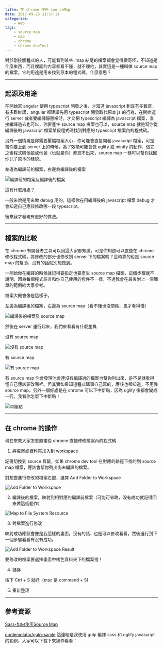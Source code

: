 ```yaml
---
title: 在 chrome 使用 sourceMap
date: 2017-09-25 11:37:11
categories:
    - Web
tags:
    - source map
    - map
    - chrome 
    - chrome devTool
---
```


對於剛接觸程式的人，可能看到某些 .map 結尾的檔案都會覺得很奇怪，不知道是什麼東西，而且裡面的內容都看不懂，就不理他，其實這是一種叫做 source map 的檔案，它的用途是用來找到原本的程式碼。什麼意思？

<!--more-->

---

## 起源及用途
 
在開始寫 angular 使用 typescript 開發之後，才知道 javascript 到底有多難寫，有多難維護，angular 都建議先用 typescript 開發取代原本 js 的行為，在開始運行 server 或者要編譯靜態檔時，才又把 typescript 編譯為 javascript 檔案，直接編譯過去也可以，你要產生 source map 檔案也可以，source map 就是幫你從編譯後的 javascript 檔案某段程式碼找到對應的 typescript 檔案內的程式碼。

另外一個情境是你需要壓縮檔案大小，你可能會直接開發 javascript 檔案，可是當你要上到 server 上的時候，為了效能可能會做 uglify 或 minify 的動作，做完之後程式碼他娘或他爸（也就是你）都認不出來，source map 一樣可以幫你找回你兒子原本的樣貌。

左邊為編譯前的檔案，右邊為編譯後的檔案

![編譯前的檔案及編譯後的檔案](/blog/images/compileDiff.png)

這有什麼用處？

一般來說是用來做 debug 用的，這樣你在用編譯後的 javascript 檔案 debug 才會知道自己應該修改哪一段 typescript。

後來我才發現有更好的做法。

---

## 檔案的比較

在 chrome 有開發者工具可以用這大家都知道，可是你知道可以直些在 chrome 修改程式碼，將修改的部分也修改到 server 下的檔案嗎？這時靠的也是 source map 的幫助，沒有的話就別想做到。

一開始你在編譯的時候就記得要指定也要產生 source map 檔案，這個步驟就不說明，因為每個程式語言和你自己使用的套件不一樣，不過我會在最後附上一個簡單的範例給大家參考。

檔案大概會像是這樣子。

左邊為編譯後的檔案，右邊為 source map（看不懂也沒關係，鬼才看得懂）

![編譯後的檔案及 source map](/blog/images/sourceMapFile.png)

然後在 server 運行起來，我們來看看有什麼差異

沒有 source map

![沒有 source map](/blog/images/withoutSourceMap.png)

有 source map

![有 source map](/blog/images/withSourceMap.png)

有 source map 你會發現他會連沒有編譯過的檔案也幫你列出來，是不是就看得懂自己應該要改哪裡。但其實如果知道程式碼事自己寫的，應該也都知道，不用靠 source map。另外一個好處是在 chrome 可以下中斷點，因為 uglify 後都會變成一行，我看你怎麼下中斷點！

![中斷點](/blog/images/breakpoint.png)

---

## 在 chrome 的操作

現在來教大家怎麼直接從 chrome 直接修改檔案內的程式碼

1. 將檔案或資料夾加入到 workspace 

記得切換到 source 頁籤，如果 chrome dev tool 在對應的路徑下找的到 source map 檔案，應該會幫你列出尚未編譯的檔案。

對想要進行修改的檔案右鍵，選擇 Add Folder to Workspace

![Add Folder to Workspace](/blog/images/addFolderToWrokspace.png)

2. 編譯後的檔案，映射到相對應的編譯前檔案（可能可省略，沒有成功就記得回來做這個動作）

![Map to File System Resource](/blog/images/mapToFileSystemResource.png)

3. 對檔案進行修改

映射成功應該會像是我這樣的畫面，沒有的話...也是可以修改看看，然後進行到下一個步驟看看有沒有成功。

![Add Folder to Workspace Result](/blog/images/addFolderToWrokspaceResult.png)

要修改的檔案要選擇畫面中橘色資料夾下的檔案喔！

4. 儲存

按下 Ctrl + S 就好（mac 是 command + S)

5. 重新整理

---

## 參考資源
[Sass-如何使用Source Map](http://fireqqtw.logdown.com/posts/203088-sass-how-to-use-the-source-map)

[contemplator/gulp-samle](https://github.com/contemplator/gulp-samle/) 這連結是我使用 gulp 編譯 scss 和 uglify javascript 的範例，大家可以下載下來操作看看：